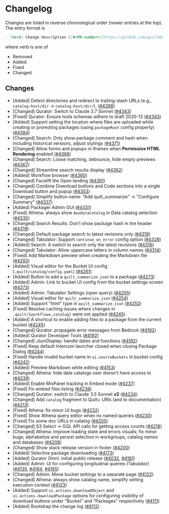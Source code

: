 <!-- markdownlint-disable line-length -->

# Changelog

Changes are listed in reverse chronological order (newer entries at the top).
The entry format is

```markdown
- [Verb] Change description ([#<PR-number>](https://github.com/quiltdata/quilt/pull/<PR-number>))
```

where verb is one of

- Removed
- Added
- Fixed
- Changed

## Changes

- [Added] Detect directories and redirect to trailing-slash URLs (e.g., `catalog-host/dir` → `catalog-host/dir/`). ([#4398](https://github.com/quiltdata/quilt/pull/4398))
- [Changed] Qurator: Switch to Claude 3.7 Sonnet ([#4343](https://github.com/quiltdata/quilt/pull/4343))
- [Fixed] Qurator: Ensure tools schemas adhere to draft 2020-12 ([#4343](https://github.com/quiltdata/quilt/pull/4343))
- [Added] Support setting the location where files are uploaded while creating or promoting packages (using `packageRoot` config property) ([#4384](https://github.com/quiltdata/quilt/pull/4384))
- [Changed] Search: Only show package comment and hash when including historical versions, adjust stylings ([#4371](https://github.com/quiltdata/quilt/pull/4371))
- [Changed] Allow forms and popups in iframes when **Permissive HTML Rendering** enabled ([#4366](https://github.com/quiltdata/quilt/pull/4366))
- [Changed] Search: Loose matching, debounce, hide empty previews ([#4367](https://github.com/quiltdata/quilt/pull/4367))
- [Changed] Streamline search results display ([#4362](https://github.com/quiltdata/quilt/pull/4362))
- [Added] Workflow browser ([#4360](https://github.com/quiltdata/quilt/pull/4360))
- [Changed] Facelift the Open landing ([#4361](https://github.com/quiltdata/quilt/pull/4361))
- [Changed] Combine Download buttons and Code sections into a single Download button and popup ([#4353](https://github.com/quiltdata/quilt/pull/4353))
- [Changed] Simplify button name: "Add quilt_summarize" -> "Configure Summary" ([#4337](https://github.com/quiltdata/quilt/pull/4337))
- [Added] Packager Admin GUI ([#4331](https://github.com/quiltdata/quilt/pull/4331))
- [Fixed] Athena: always show `AwsDataCatalog` in Data catalog selection ([#4335](https://github.com/quiltdata/quilt/pull/4335))
- [Changed] Search Results: Don't show package hash in the header ([#4319](https://github.com/quiltdata/quilt/pull/4319))
- [Changed] Default package search to latest revisions only ([#4319](https://github.com/quiltdata/quilt/pull/4319))
- [Changed] Tabulator: Support `continue_on_error` config option ([#4328](https://github.com/quiltdata/quilt/pull/4328))
- [Added] Search: A switch to search only the latest revisions ([#4316](https://github.com/quiltdata/quilt/pull/4316))
- [Changed] Tabulator: Allow uppercase letters in column names ([#4314](https://github.com/quiltdata/quilt/pull/4314))
- [Fixed] Add Markdown preview when creating the Markdown file ([#4293](https://github.com/quiltdata/quilt/pull/4293))
- [Added] Visual editor for the Bucket UI config (`.quilt/catalog/config.yaml`) ([#4261](https://github.com/quiltdata/quilt/pull/4261))
- [Added] Button to add a `quilt_summarize.json` to a package ([#4273](https://github.com/quiltdata/quilt/pull/4273))
- [Added] Admin: Link to bucket UI config from the bucket settings screen ([#4273](https://github.com/quiltdata/quilt/pull/4273))
- [Added] Admin: Tabulator Settings (open query) ([#4255](https://github.com/quiltdata/quilt/pull/4255))
- [Added] Visual editor for `quilt_summarize.json` ([#4254](https://github.com/quiltdata/quilt/pull/4254))
- [Added] Support "html" type in `quilt_summarize.json` ([#4252](https://github.com/quiltdata/quilt/pull/4252))
- [Fixed] Resolve caching issues where changes in `.quilt/{workflows,catalog}` were not applied ([#4245](https://github.com/quiltdata/quilt/pull/4245))
- [Added] A shortcut to enable adding files to a package from the current bucket ([#4245](https://github.com/quiltdata/quilt/pull/4245))
- [Changed] Qurator: propagate error messages from Bedrock ([#4192](https://github.com/quiltdata/quilt/pull/4192))
- [Added] Qurator Developer Tools ([#4192](https://github.com/quiltdata/quilt/pull/4192))
- [Changed] JsonDisplay: handle dates and functions ([#4192](https://github.com/quiltdata/quilt/pull/4192))
- [Fixed] Keep default Intercom launcher closed when closing Package Dialog ([#4244](https://github.com/quiltdata/quilt/pull/4244))
- [Fixed] Handle invalid bucket name in `ui.sourceBuckets` in bucket config ([#4242](https://github.com/quiltdata/quilt/pull/4242))
- [Added] Preview Markdown while editing ([#4153](https://github.com/quiltdata/quilt/pull/4153))
- [Changed] Athena: hide data catalogs user doesn't have access to ([#4239](https://github.com/quiltdata/quilt/pull/4239))
- [Added] Enable MixPanel tracking in Embed mode ([#4237](https://github.com/quiltdata/quilt/pull/4237))
- [Fixed] Fix embed files listing ([#4236](https://github.com/quiltdata/quilt/pull/4236))
- [Changed] Qurator: switch to Claude 3.5 Sonnet **v2** ([#4234](https://github.com/quiltdata/quilt/pull/4234))
- [Changed] Add `catalog` fragment to Quilt+ URIs (and to documentation) ([#4213](https://github.com/quiltdata/quilt/pull/4213))
- [Fixed] Athena: fix minor UI bugs ([#4232](https://github.com/quiltdata/quilt/pull/4232))
- [Fixed] Show Athena query editor when no named queries ([#4230](https://github.com/quiltdata/quilt/pull/4230))
- [Fixed] Fix some doc URLs in catalog ([#4205](https://github.com/quiltdata/quilt/pull/4205))
- [Changed] S3 Select -> GQL API calls for getting access counts ([#4218](https://github.com/quiltdata/quilt/pull/4218))
- [Changed] Athena: improve loading state and errors visuals; fix minor bugs; alphabetize and persist selection in workgroups, catalog names and databases ([#4208](https://github.com/quiltdata/quilt/pull/4208))
- [Changed] Show stack release version in footer ([#4200](https://github.com/quiltdata/quilt/pull/4200))
- [Added] Selective package downloading ([#4173](https://github.com/quiltdata/quilt/pull/4173))
- [Added] Qurator Omni: initial public release ([#4032](https://github.com/quiltdata/quilt/pull/4032), [#4181](https://github.com/quiltdata/quilt/pull/4181))
- [Added] Admin: UI for configuring longitudinal queries (Tabulator) ([#4135](https://github.com/quiltdata/quilt/pull/4135), [#4164](https://github.com/quiltdata/quilt/pull/4164), [#4165](https://github.com/quiltdata/quilt/pull/4165))
- [Changed] Admin: Move bucket settings to a separate page ([#4122](https://github.com/quiltdata/quilt/pull/4122))
- [Changed] Athena: always show catalog name, simplify setting execution context ([#4123](https://github.com/quiltdata/quilt/pull/4123))
- [Added] Support `ui.actions.downloadObject` and `ui.actions.downloadPackage` options for configuring visibility of download buttons under "Bucket" and "Packages" respectively ([#4111](https://github.com/quiltdata/quilt/pull/4111))
- [Added] Bootstrap the change log ([#4112](https://github.com/quiltdata/quilt/pull/4112))
